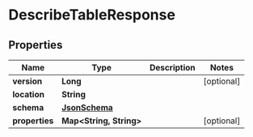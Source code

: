 

# DescribeTableResponse


## Properties

| Name | Type | Description | Notes |
|------------ | ------------- | ------------- | -------------|
|**version** | **Long** |  |  [optional] |
|**location** | **String** |  |  |
|**schema** | [**JsonSchema**](JsonSchema.md) |  |  |
|**properties** | **Map&lt;String, String&gt;** |  |  [optional] |



